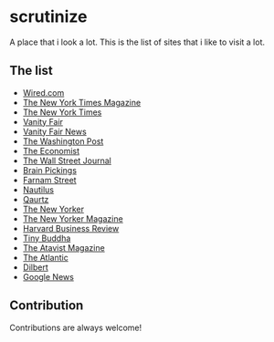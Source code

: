 # scrutinize
A place that i look a lot.
This is the list of sites that i like to visit a lot.

## The list
- [Wired.com](www.wired.com)
- [The New York Times Magazine](www.nytimes.com/section/magazine)
- [The New York Times](www.nytimes.com)
- [Vanity Fair](www.vanityfair.com)
- [Vanity Fair News](https://www.vanityfair.com/news)
- [The Washington Post ](www.washingtonpost.com)
- [The Economist](www.economist.com)
- [The Wall Street Journal](www.wsj.com)
- [Brain Pickings](www.brainpickings.org)
- [Farnam Street](fs.blog)
- [Nautilus](nautil.us)
- [Qaurtz](qz.com)
- [The New Yorker](www.newyorker.com)
- [The New Yorker Magazine](www.newyorker.com/magazine)
- [Harvard Business Review](hbr.org)
- [Tiny Buddha](tinybuddha.com)
- [The Atavist Magazine](magazine.atavist.com)
- [The Atlantic](www.theatlantic.com)
- [Dilbert](blog.dilbert.com)
- [Google News](news.google.com)

## Contribution
Contributions are always welcome! 
